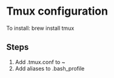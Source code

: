 # Tmux configuration

To install: 
    brew install tmux

## Steps
1. Add .tmux.conf to ~
2. Add aliases to .bash_profile
